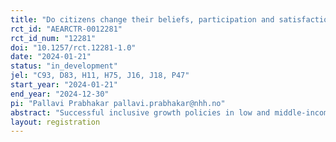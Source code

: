 ```yaml
---
title: "Do citizens change their beliefs, participation and satisfaction upon learning about state performance? An RCT in India"
rct_id: "AEARCTR-0012281"
rct_id_num: "12281"
doi: "10.1257/rct.12281-1.0"
date: "2024-01-21"
status: "in_development"
jel: "C93, D83, H11, H75, J16, J18, P47"
start_year: "2024-01-21"
end_year: "2024-12-30"
pi: "Pallavi Prabhakar pallavi.prabhakar@nhh.no"
abstract: "Successful inclusive growth policies in low and middle-income countries require effective performance by local governments. Arguably, an important reason for poor state performance is that citizens have limited information about state performance and are therefore unable to hold local governments to account. Correspondingly, we expect that citizens with greater information about state performance are more likely to demand accountability from the state. Using a Randomised Controlled Trial (RCT) that creates exogenous variation in incentivized beliefs about the performance of the state for 2100 respondents in Jharkhand, India, we test whether providing information to citizens about the service performance of their district leads to them changing their beliefs about state performance, participation with the government and satisfaction with public service delivery. Our study contributes new findings to research about on political accountability, the drivers of economic development, inequality, and governance."
layout: registration
---
```


